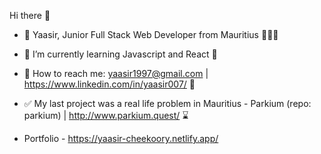 Hi there 👋

- 🧞 Yaasir, Junior Full Stack Web Developer from Mauritius 👨🏻‍🔧
- 📖 I’m currently learning Javascript and React 🤔
- 📧 How to reach me: yaasir1997@gmail.com | https://www.linkedin.com/in/yaasir007/ 📧
- ✅ My last project was a real life problem in Mauritius - Parkium (repo: parkium) | http://www.parkium.quest/ ⌛


- Portfolio - https://yaasir-cheekoory.netlify.app/

